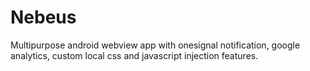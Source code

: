 # Nebeus

 Multipurpose android webview app with onesignal notification, google analytics, custom local css and javascript injection features.
